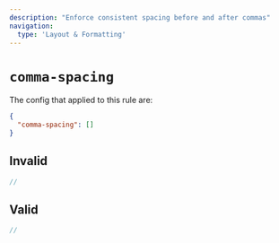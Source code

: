 ```yaml
---
description: "Enforce consistent spacing before and after commas"
navigation:
  type: 'Layout & Formatting'
---
```


# `comma-spacing`

The config that applied to this rule are:

```json
{
  "comma-spacing": []
}
```

## Invalid

```js invalid
//
```

## Valid

```js valid
//
```
  